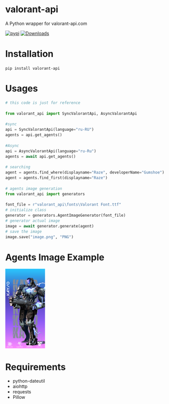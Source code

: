 # valorant-api
A Python wrapper for valorant-api.com

[![pypi](https://img.shields.io/pypi/v/valorant-api.svg)](https://pypi.python.org/pypi/valorant-api/)
[![Downloads](https://static.pepy.tech/personalized-badge/valorant-api?period=total&units=international_system&left_color=green&right_color=blue&left_text=Downloads)](https://pepy.tech/project/valorant-api)

# Installation
<!-- `pip install git+https://github.com/MinshuG/valorant-api` \
or \ -->
`pip install valorant-api`

# Usages
```py
# this code is just for reference

from valorant_api import SyncValorantApi, AsyncValorantApi

#sync
api = SyncValorantApi(language="ru-RU")
agents = api.get_agents()

#Async
api = AsyncValorantApi(language="ru-Ru")
agents = await api.get_agents()

# searching
agent = agents.find_where(displayname="Raze", developerName="Gumshoe")
agent = agents.find_first(displayname="Raze")

# agents image generation
from valorant_api import generators

font_file = r"valorant_api\fonts\Valorant Font.ttf"
# initialize class
generator = generators.AgentImageGenerator(font_file)
# generator actual image
image = await generator.generate(agent)
# save the image
image.save("image.png", "PNG")
```
# Agents Image Example
<img src="./example.png" alt="KAY/O" height="250"/>

# Requirements

* python-dateutil
* aiohttp
* requests
* Pillow